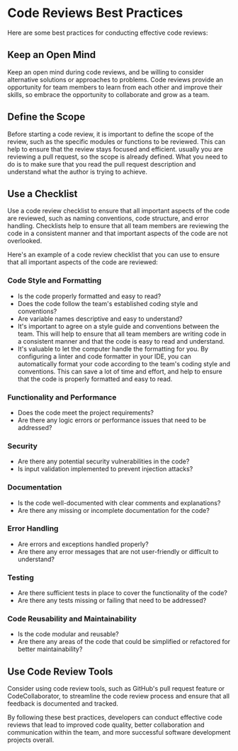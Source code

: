 # Code Reviews Best Practices

Here are some best practices for conducting effective code reviews:

## Keep an Open Mind

Keep an open mind during code reviews, and be willing to consider alternative solutions or approaches to problems. Code reviews provide an opportunity for team members to learn from each other and improve their skills, so embrace the opportunity to collaborate and grow as a team.

## Define the Scope

Before starting a code review, it is important to define the scope of the review, such as the specific modules or functions to be reviewed. This can help to ensure that the review stays focused and efficient. usually you are reviewing a pull request, so the scope is already defined. What you need to do is to make sure that you read the pull request description and understand what the author is trying to achieve.

## Use a Checklist

Use a code review checklist to ensure that all important aspects of the code are reviewed, such as naming conventions, code structure, and error handling. Checklists help to ensure that all team members are reviewing the code in a consistent manner and that important aspects of the code are not overlooked.

Here's an example of a code review checklist that you can use to ensure that all important aspects of the code are reviewed:

### Code Style and Formatting

- Is the code properly formatted and easy to read?
- Does the code follow the team's established coding style and conventions?
- Are variable names descriptive and easy to understand?
- It's important to agree on a style guide and conventions between the team. This will help to ensure that all team members are writing code in a consistent manner and that the code is easy to read and understand.
- It's valuable to let the computer handle the formatting for you. By configuring a linter and code formatter in your IDE, you can automatically format your code according to the team's coding style and conventions. This can save a lot of time and effort, and help to ensure that the code is properly formatted and easy to read.

### Functionality and Performance

- Does the code meet the project requirements?
- Are there any logic errors or performance issues that need to be addressed?

### Security

- Are there any potential security vulnerabilities in the code?
- Is input validation implemented to prevent injection attacks?

### Documentation

- Is the code well-documented with clear comments and explanations?
- Are there any missing or incomplete documentation for the code?

### Error Handling

- Are errors and exceptions handled properly?
- Are there any error messages that are not user-friendly or difficult to understand?

### Testing

- Are there sufficient tests in place to cover the functionality of the code?
- Are there any tests missing or failing that need to be addressed?

### Code Reusability and Maintainability

- Is the code modular and reusable?
- Are there any areas of the code that could be simplified or refactored for better maintainability?




## Use Code Review Tools

Consider using code review tools, such as GitHub's pull request feature or CodeCollaborator, to streamline the code review process and ensure that all feedback is documented and tracked.

By following these best practices, developers can conduct effective code reviews that lead to improved code quality, better collaboration and communication within the team, and more successful software development projects overall.
